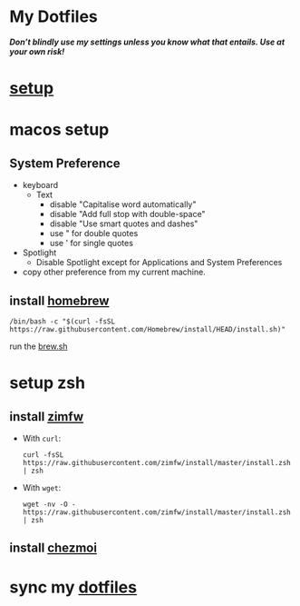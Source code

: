 # My Dotfiles
***Don’t blindly use my settings unless you know what that entails. Use at your own risk!***

# [setup](./setup.sh)

# macos setup
## System Preference 
* keyboard
  * Text
    * disable "Capitalise word automatically"
    * disable "Add full stop with double-space"
    * disable "Use smart quotes and dashes"
    * use " for double quotes
    * use ' for single quotes
* Spotlight
  * Disable Spotlight except for Applications and System Preferences
* copy other preference from my current machine.

## install [homebrew](https://brew.sh/)
```
/bin/bash -c "$(curl -fsSL https://raw.githubusercontent.com/Homebrew/install/HEAD/install.sh)"
```
  run the [brew.sh](./brew.sh)

# setup zsh
## install [zimfw](https://github.com/zimfw/zimfw)
* With `curl`:

      curl -fsSL https://raw.githubusercontent.com/zimfw/install/master/install.zsh | zsh

* With `wget`:

      wget -nv -O - https://raw.githubusercontent.com/zimfw/install/master/install.zsh | zsh

## install [chezmoi](https://www.chezmoi.io/install/)


# sync my [dotfiles](https://github.com/sunnytower/dotfiles)
